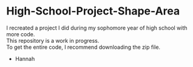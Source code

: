 # High-School-Project-Shape-Area
I recreated a project I did during my sophomore year of high school with more code.  
This repository is a work in progress.  
To get the entire code, I recommend downloading the zip file.  
- Hannah

